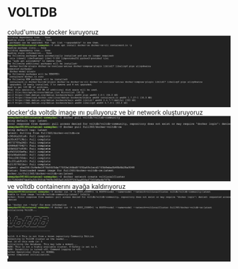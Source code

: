 # VOLTDB

colud'umuza docker kuruyoruz
![docker](/homework8/docker.png)
docker'da voltdb image ını pulluyoruz ve bir network oluşturuyoruz
![docker](/homework8/voltDBPull.png)
ve voltdb containerını ayağa kaldırıyoruz
![docker](/homework8/voltDBRun.png)